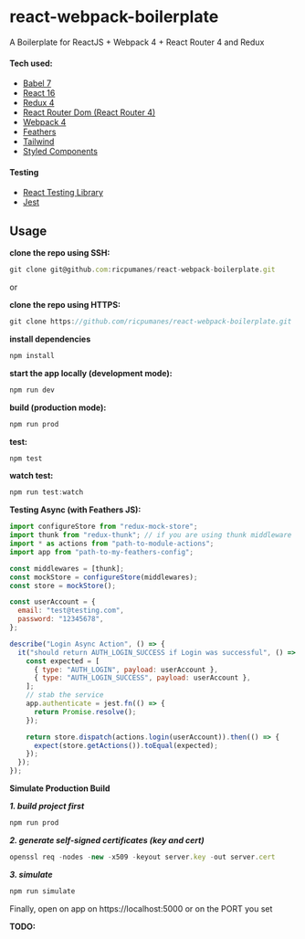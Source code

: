# react-webpack-boilerplate

A Boilerplate for ReactJS + Webpack 4 + React Router 4 and Redux

#### Tech used:

- [Babel 7](https://babeljs.io/docs/en/index.html)
- [React 16](https://reactjs.org/)
- [Redux 4](https://redux.js.org/)
- [React Router Dom (React Router 4)](https://reacttraining.com/react-router/web/guides/philosophy)
- [Webpack 4](https://webpack.js.org/concepts/)
- [Feathers](https://docs.feathersjs.com/)
- [Tailwind](https://tailwindcss.com/docs)
- [Styled Components](https://styled-components.com/)

#### Testing

- [React Testing Library](https://testing-library.com/docs/react-testing-library/intro)
- [Jest](https://jestjs.io/docs/en/getting-started)

## Usage

**clone the repo using SSH:**

```javascript
git clone git@github.com:ricpumanes/react-webpack-boilerplate.git
```

or

**clone the repo using HTTPS:**

```javascript
git clone https://github.com/ricpumanes/react-webpack-boilerplate.git
```

**install dependencies**

```javascript
npm install
```

**start the app locally (development mode):**

```javascript
npm run dev
```

**build (production mode):**

```javascript
npm run prod
```

**test:**

```javascript
npm test
```

**watch test:**

```javascript
npm run test:watch
```

**Testing Async (with Feathers JS):**

```javascript
import configureStore from "redux-mock-store";
import thunk from "redux-thunk"; // if you are using thunk middleware
import * as actions from "path-to-module-actions";
import app from "path-to-my-feathers-config";

const middlewares = [thunk];
const mockStore = configureStore(middlewares);
const store = mockStore();

const userAccount = {
  email: "test@testing.com",
  password: "12345678",
};

describe("Login Async Action", () => {
  it("should return AUTH_LOGIN_SUCCESS if Login was successful", () => {
    const expected = [
      { type: "AUTH_LOGIN", payload: userAccount },
      { type: "AUTH_LOGIN_SUCCESS", payload: userAccount },
    ];
    // stab the service
    app.authenticate = jest.fn(() => {
      return Promise.resolve();
    });

    return store.dispatch(actions.login(userAccount)).then(() => {
      expect(store.getActions()).toEqual(expected);
    });
  });
});
```

**Simulate Production Build**

**_1. build project first_**

```javascript
npm run prod
```

**_2. generate self-signed certificates (key and cert)_**

```javascript
openssl req -nodes -new -x509 -keyout server.key -out server.cert
```

**_3. simulate_**

```javascript
npm run simulate
```

Finally, open on app on https://localhost:5000 or on the PORT you set

**TODO:**
